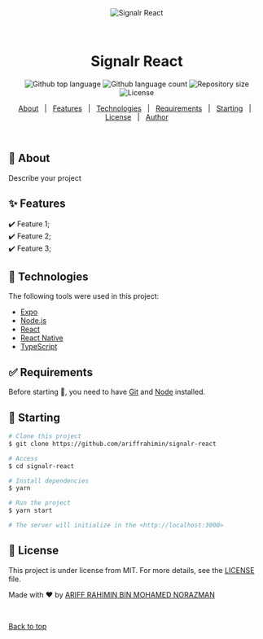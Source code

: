 <div align="center" id="top"> 
  <img src="./.github/app.gif" alt="Signalr React" />

  &#xa0;

  <!-- <a href="https://signalrreact.netlify.app">Demo</a> -->
</div>

<h1 align="center">Signalr React</h1>

<p align="center">
  <img alt="Github top language" src="https://img.shields.io/github/languages/top/ariffrahimin/signalr-react?color=56BEB8">

  <img alt="Github language count" src="https://img.shields.io/github/languages/count/ariffrahimin/signalr-react?color=56BEB8">

  <img alt="Repository size" src="https://img.shields.io/github/repo-size/ariffrahimin/signalr-react?color=56BEB8">

  <img alt="License" src="https://img.shields.io/github/license/ariffrahimin/signalr-react?color=56BEB8">

  <!-- <img alt="Github issues" src="https://img.shields.io/github/issues/ariffrahimin/signalr-react?color=56BEB8" /> -->

  <!-- <img alt="Github forks" src="https://img.shields.io/github/forks/ariffrahimin/signalr-react?color=56BEB8" /> -->

  <!-- <img alt="Github stars" src="https://img.shields.io/github/stars/ariffrahimin/signalr-react?color=56BEB8" /> -->
</p>

<!-- Status -->

<!-- <h4 align="center"> 
	🚧  Signalr React 🚀 Under construction...  🚧
</h4> 

<hr> -->

<p align="center">
  <a href="#dart-about">About</a> &#xa0; | &#xa0; 
  <a href="#sparkles-features">Features</a> &#xa0; | &#xa0;
  <a href="#rocket-technologies">Technologies</a> &#xa0; | &#xa0;
  <a href="#white_check_mark-requirements">Requirements</a> &#xa0; | &#xa0;
  <a href="#checkered_flag-starting">Starting</a> &#xa0; | &#xa0;
  <a href="#memo-license">License</a> &#xa0; | &#xa0;
  <a href="https://github.com/ariffrahimin" target="_blank">Author</a>
</p>

<br>

## :dart: About ##

Describe your project

## :sparkles: Features ##

:heavy_check_mark: Feature 1;\
:heavy_check_mark: Feature 2;\
:heavy_check_mark: Feature 3;

## :rocket: Technologies ##

The following tools were used in this project:

- [Expo](https://expo.io/)
- [Node.js](https://nodejs.org/en/)
- [React](https://pt-br.reactjs.org/)
- [React Native](https://reactnative.dev/)
- [TypeScript](https://www.typescriptlang.org/)

## :white_check_mark: Requirements ##

Before starting :checkered_flag:, you need to have [Git](https://git-scm.com) and [Node](https://nodejs.org/en/) installed.

## :checkered_flag: Starting ##

```bash
# Clone this project
$ git clone https://github.com/ariffrahimin/signalr-react

# Access
$ cd signalr-react

# Install dependencies
$ yarn

# Run the project
$ yarn start

# The server will initialize in the <http://localhost:3000>
```

## :memo: License ##

This project is under license from MIT. For more details, see the [LICENSE](LICENSE.md) file.


Made with :heart: by <a href="https://github.com/ariffrahimin" target="_blank">ARIFF RAHIMIN BIN MOHAMED NORAZMAN</a>

&#xa0;

<a href="#top">Back to top</a>

